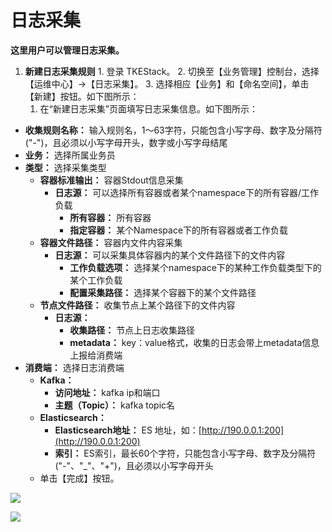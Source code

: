 # 日志采集

**这里用户可以管理日志采集。**

1. **新建日志采集规则** 1. 登录 TKEStack。 2. 切换至【业务管理】控制台，选择 【运维中心】-&gt;【日志采集】。 3. 选择相应【业务】和【命名空间】，单击【新建】按钮。如下图所示：
   1. 在“新建日志采集”页面填写日志采集信息。如下图所示：

* **收集规则名称：** 输入规则名，1～63字符，只能包含小写字母、数字及分隔符\("-"\)，且必须以小写字母开头，数字或小写字母结尾
* **业务：** 选择所属业务员
* **类型：** 选择采集类型
  * **容器标准输出：** 容器Stdout信息采集
    * **日志源：** 可以选择所有容器或者某个namespace下的所有容器/工作负载
      * **所有容器：** 所有容器
      * **指定容器：** 某个Namespace下的所有容器或者工作负载
  * **容器文件路径：** 容器内文件内容采集
    * **日志源：** 可以采集具体容器内的某个文件路径下的文件内容
      * **工作负载选项：** 选择某个namespace下的某种工作负载类型下的某个工作负载
      * **配置采集路径：** 选择某个容器下的某个文件路径
  * **节点文件路径：**  收集节点上某个路径下的文件内容
    * **日志源：** 
      * **收集路径：** 节点上日志收集路径
      * **metadata：** key：value格式，收集的日志会带上metadata信息上报给消费端
* **消费端：** 选择日志消费端
  * **Kafka：** 
    * **访问地址：** kafka ip和端口
    * **主题（Topic）：** kafka topic名
  * **Elasticsearch：**
    * **Elasticsearch地址：** ES 地址，如：[http://190.0.0.1:200](http://190.0.0.1:200)
    * **索引：** ES索引，最长60个字符，只能包含小写字母、数字及分隔符\("-"、"\_"、"+"\)，且必须以小写字母开头
  * 单击【完成】按钮。

![](../../../.gitbook/assets/logcollector.png)

![](../../../.gitbook/assets/lognew.png)


